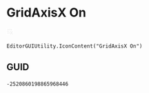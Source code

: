 # GridAxisX On
![](/img/GridAxisX%20On.png)

``` CSharp
EditorGUIUtility.IconContent("GridAxisX On")
```
## GUID
```
-2520860198865968446
```
